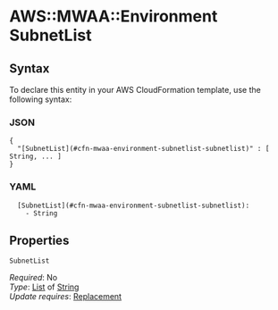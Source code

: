 # AWS::MWAA::Environment SubnetList<a name="aws-properties-mwaa-environment-subnetlist"></a>



## Syntax<a name="aws-properties-mwaa-environment-subnetlist-syntax"></a>

To declare this entity in your AWS CloudFormation template, use the following syntax:

### JSON<a name="aws-properties-mwaa-environment-subnetlist-syntax.json"></a>

```
{
  "[SubnetList](#cfn-mwaa-environment-subnetlist-subnetlist)" : [ String, ... ]
}
```

### YAML<a name="aws-properties-mwaa-environment-subnetlist-syntax.yaml"></a>

```
  [SubnetList](#cfn-mwaa-environment-subnetlist-subnetlist): 
    - String
```

## Properties<a name="aws-properties-mwaa-environment-subnetlist-properties"></a>

`SubnetList`  <a name="cfn-mwaa-environment-subnetlist-subnetlist"></a>
  
*Required*: No  
*Type*: [List](#aws-properties-mwaa-environment-subnetlist) of [String](#aws-properties-mwaa-environment-subnetlist)  
*Update requires*: [Replacement](https://docs.aws.amazon.com/AWSCloudFormation/latest/UserGuide/using-cfn-updating-stacks-update-behaviors.html#update-replacement)